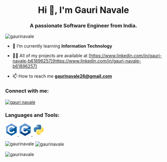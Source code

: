 <h1 align="center">Hi 👋, I'm Gauri Navale</h1>
<h3 align="center">A passionate Software Engineer from India.</h3>
<p align="left"> <img src="https://komarev.com/ghpvc/?username=gaurinavale&label=Profile%20views&color=0e75b6&style=flat" alt="gaurinavale" /> </p>

- 🌱 I’m currently learning **Information Technology**

- 👨‍💻 All of my projects are available at [https://www.linkedin.com/in/gauri-navale-b61896257](https://www.linkedin.com/in/gauri-navale-b61896257)

- 📫 How to reach me **gaurinavale26@gmail.com**

<h3 align="left">Connect with me:</h3>
<p align="left">
<a href="https://linkedin.com/in/gauri navale" target="blank"><img align="center" src="https://raw.githubusercontent.com/rahuldkjain/github-profile-readme-generator/master/src/images/icons/Social/linked-in-alt.svg" alt="gauri navale" height="30" width="40" /></a>
</p>

<h3 align="left">Languages and Tools:</h3>
<p align="left"> <a href="https://www.cprogramming.com/" target="_blank" rel="noreferrer"> <img src="https://raw.githubusercontent.com/devicons/devicon/master/icons/c/c-original.svg" alt="c" width="40" height="40"/> </a> <a href="https://www.w3schools.com/cpp/" target="_blank" rel="noreferrer"> <img src="https://raw.githubusercontent.com/devicons/devicon/master/icons/cplusplus/cplusplus-original.svg" alt="cplusplus" width="40" height="40"/> </a> <a href="https://www.python.org" target="_blank" rel="noreferrer"> <img src="https://raw.githubusercontent.com/devicons/devicon/master/icons/python/python-original.svg" alt="python" width="40" height="40"/> </a> </p>

<p><img align="left" src="https://github-readme-stats.vercel.app/api/top-langs?username=gaurinavale&show_icons=true&locale=en&layout=compact" alt="gaurinavale" /></p>

<p>&nbsp;<img align="center" src="https://github-readme-stats.vercel.app/api?username=gaurinavale&show_icons=true&locale=en" alt="gaurinavale" /></p>

<p><img align="center" src="https://github-readme-streak-stats.herokuapp.com/?user=gaurinavale&" alt="gaurinavale" /></p>
